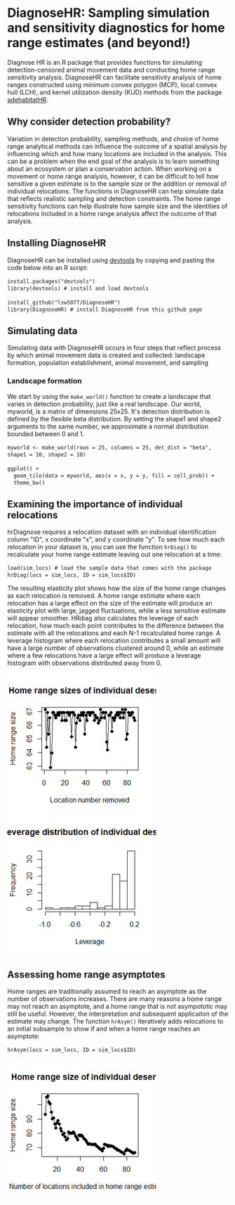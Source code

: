 # DiagnoseHR: Sampling simulation and sensitivity diagnostics for home range estimates (and beyond!)

Diagnose HR is an R package that provides functions for simulating detection-censored animal movement data and conducting home range sensitivity analysis. DiagnoseHR can facilitate sensitivity analysis of home ranges constructed using minimum convex polygon (MCP), local convex hull (LCH), and kernel utilization density (KUD) methods from the package [adehabitatHR](https://cran.r-project.org/web/packages/adehabitatHR/index.html). 

## Why consider detection probability?

Variation in detection probability, sampling methods, and choice of home range analytical methods can influence the outcome of a spatial analysis by influencing which and how many locations are included in the analysis. This can be a problem when the end goal of the analysis is to learn something about an ecosystem or plan a conservation action. When working on a movement or home range analysis, however, it can be difficult to tell how sensitive a given estimate is to the sample size or the addition or removal of individual relocations. The functions in DiagnoseHR can help simulate data that reflects realistic sampling and detection constraints. The home range sensitivity functions can help illustrate how sample size and the identities of relocations included in a home range analysis affect the outcome of that analysis. 

## Installing DiagnoseHR

DiagnoseHR can be installed using [devtools](https://cran.r-project.org/web/packages/devtools/index.html) by copying and pasting the code below into an R script:

```{r}
install.packages("devtools") 
library(devtools) # install and load devtools

install_github("lsw5077/DiagnoseHR")
library(DiagnoseHR) # install DiagnoseHR from this github page
```
## Simulating data

Simulating data with DiagnoseHR occurs in four steps that reflect process by which animal movement data is created and collected: landscape formation, population establishment, animal movement, and sampling

### Landscape formation

We start by using the ```make_world()``` function to create a landscape that varies in detection probability, just like a real landscape. Our world, myworld, is a matrix of dimensions 25x25. It's detection distribution is defined by the flexible beta distribution. By setting the shape1 and shape2 arguments to the same number, we approximate a normal distribution bounded between 0 and 1. 

```{r}
myworld <- make_world(rows = 25, columns = 25, det_dist = "beta", shape1 = 10, shape2 = 10)

ggplot() +
  geom_tile(data = myworld, aes(x = x, y = y, fill = cell_prob)) +
  theme_bw()

```




## Examining the importance of individual relocations

hrDiagnose requires a relocation dataset with an individual identification column "ID", x coordinate "x", and y coordinate "y". To see how much each relocation in your dataset is, you can use the function ```hrDiag()``` to recalculate your home range estimate leaving out one relocation at a time:

```{r}
load(sim_locs) # load the sample data that comes with the package
hrDiag(locs = sim_locs, ID = sim_locs$ID) 
```
The resulting elasticity plot shows how the size of the home range changes as each relocation is removed. A home range estimate where each relocation has a large effect on the size of the estimate will produce an elasticity plot with large, jagged fluctuations, while a less sensitive estimate will appear smoother. HRdiag also calculates the leverage of each relocation, how much each point contributes to the difference between the estimate with all the relocations and each N-1 recalculated home range. A leverage histogram where each relocation contributes a small amount will have a large number of observations clustered around 0, while an estimate where a few relocations have a large effect will produce a leverage histogram with observations distributed away from 0.

![Elasticity plot](/images/9_desert.png) ![Leverage plot](/images/9_desert_lev.png)

## Assessing home range asymptotes

Home ranges are traditionally assumed to reach an asymptote as the number of observations increases. There are many reasons a home range may not reach an asymptote, and a home range that is not asympototic may still be useful. However, the interpretation and subsequent applicaiton of the estimate may change. The function ```hrAsym()``` iteratively adds relocations to an initial subsample to show if and when a home range reaches an asymptote:

```{r}
hrAsym(locs = sim_locs, ID = sim_locs$ID)
```
![Asymptote plot](/images/asym.png)










